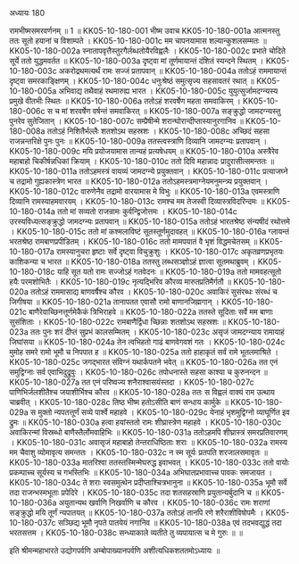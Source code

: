 अध्यायः 180

रामभीष्मसमरवर्णनम् ॥ 1 ॥
KK05-10-180-001	भीष्म उवाच 
KK05-10-180-001a	आत्मनस्तु ततः सूतो हयानां च विशाम्पते ।
KK05-10-180-001c	मम चापनयामास शल्यान्कुशलसम्मतः ॥
KK05-10-180-002a	स्नातापवृत्तैस्तुरगैर्लब्धतोयैरविह्वलैः ।
KK05-10-180-002c	प्रभाते चोदिते सूर्ये ततो युद्धमवर्तत ॥
KK05-10-180-003a	दृष्ट्वा मां तूर्णमायान्तं दंशितं स्यन्दने स्थितम् ।
KK05-10-180-003c	अकरोद्रथमत्यर्थं रामः सज्जं प्रतापवान् ॥
KK05-10-180-004a	ततोऽहं राममायान्तं दृष्ट्वा समरकाङ्क्षिणम् ।
KK05-10-180-004c	धनुःश्रेष्ठं समुत्सृज्य सहसावतरं रथात् ॥
KK05-10-180-005a	अभिवाद्य तथैवाहं रथमारुह्य भारत ।
KK05-10-180-005c	युयुत्सुर्जामदग्न्यस्य प्रमुखे वीतभीः स्थितः ॥
KK05-10-180-006a	ततोऽहं शरवर्षेण महता समवाकिरम् ।
KK05-10-180-006c	स च मां शरवर्षेण वर्षन्तं समवाकिरत् ॥
KK05-10-180-007a	सङ्क्रुद्धो जामदग्न्यस्तु पुनरेव सुतेजितान् ।
KK05-10-180-007c	सम्प्रैषीन्मे शरान्घोरान्दीप्तास्यानुरगानिव ॥
KK05-10-180-008a	ततोऽहं निशितैर्भल्लैः शतशोऽथ सहस्रशः ।
KK05-10-180-008c	अच्छिदं सहसा राजन्नन्तरिक्षे पुनः पुनः ॥
KK05-10-180-009a	ततस्त्वस्त्राणि दिव्यानि जामदग्न्यः प्रतापवान् ।
KK05-10-180-009c	मयि प्रयोजयामास तान्यहं प्रत्यषेधयम् ॥
KK05-10-180-010a	अस्त्रैरेव महाबाहो चिकीर्षन्नधिकां क्रियाम् ।
KK05-10-180-010c	ततो दिवि महान्नादः प्रादुरासीत्समन्ततः ॥
KK05-10-180-011a	ततोऽहमस्त्रं वायव्यं जामदग्न्ये प्रयुक्तवान् ।
KK05-10-180-011c	प्रत्याजघ्ने च तद्रामो गुह्यकास्त्रेण भारत ॥
KK05-10-180-012a	ततोऽहमस्त्रमाग्नेयमनुमन्त्र्य प्रयुक्तवान् ।
KK05-10-180-012c	वारुणेनैव तद्रामो वारयामास मे विभुः ॥
KK05-10-180-013a	एवमस्त्राणि दिव्यानि रामस्याहमवारयम् ।
KK05-10-180-013c	रामश्च मम तेजस्वी दिव्यास्त्रविदरिन्दमः ॥
KK05-10-180-014a	ततो मां सव्यतो राजन्रामः कुर्वन्द्विजोत्तमः ।
KK05-10-180-014c	उरस्यविध्यत्सङ्क्रुद्धो जामदग्न्यः प्रतापवान् ॥
KK05-10-180-015a	ततोऽहं भारतश्रेष्ठ संन्यषीदं रथोत्तमे ।
KK05-10-180-015c	ततो मां कश्मलाविष्टं सूतस्तूर्णमुदावहत् ॥
KK05-10-180-016a	ग्लायन्तं भरतश्रेष्ठ रामबाणप्रपीडितम् ।
KK05-10-180-016c	ततो मामपयातं वै भृशं विद्धमचेतसम् ॥
KK05-10-180-017a	रामस्यानुचरा हृष्टाः सर्वे दृष्ट्वा विचुक्रुशुः ।
KK05-10-180-017c	अकृतव्रणप्रभृतयः काशिकन्या च भारत ॥
KK05-10-180-018a	ततस्तु लब्धसञ्ज्ञोऽहं ज्ञात्वा सूतमथाब्रुवम् ।
KK05-10-180-018c	याहि सूत यतो रामः सज्जोऽहं गतवेदनः ॥
KK05-10-180-019a	ततो मामवहत्सूतो हयैः परमशोभितैः ।
KK05-10-180-019c	नृत्यद्भिरिव कौरव्य मारुतप्रतिमैर्गतौ ॥
KK05-10-180-020a	ततोऽहं राममासाद्य बाणवर्षैश्च कौरव ।
KK05-10-180-020c	अवाकिरं सुसंरब्धः संरब्धं च जिगीषया ॥
KK05-10-180-021a	तानापतत एवासौ रामो बाणानजिह्मगान् ।
KK05-10-180-021c	बाणैरेवाच्छिनत्तूर्णमेकैकं त्रिभिराहवे ॥
KK05-10-180-022a	ततस्ते सूदिताः सर्वे मम बाणाः सुसंशिताः ।
KK05-10-180-022c	रामबाणैर्द्विधा च्छिन्नाः शतशोऽथ सहस्रशः ॥
KK05-10-180-023a	ततः पुनः शरं दीप्तं सुप्रभं कालसम्मितम् ।
KK05-10-180-023c	असृजं जामदग्न्याय रामायाहं जिघांसया ॥
KK05-10-180-024a	तेन त्वभिहतो गाढं बाणवेगवशं गतः ।
KK05-10-180-024c	मुमोह समरे रामो भूमौ च निपपात ह ॥
KK05-10-180-025a	ततो हाहाकृतं सर्वं रामे भूतलमाश्रिते ।
KK05-10-180-025c	जगद्भारत संविग्नं यथार्कपतने भवेत् ॥
KK05-10-180-026a	तत एनं समुद्विग्नाः सर्व एवाभिदुद्रुवुः ।
KK05-10-180-026c	तपोधनास्ते सहसा काश्या च कुरुनन्दन ॥
KK05-10-180-027a	तत एनं परिष्वज्य शनैराश्वासयंस्तदा ।
KK05-10-180-027c	पाणिभिर्जलशीतैश्च जयाशीर्भिश्च कौरव ॥
KK05-10-180-028a	ततः स विह्वलं वाक्यं राम उत्थाय चाब्रवीत् ।
KK05-10-180-028c	तिष्ठ भीष्म हतोऽसीति बाणं सन्धाय कार्मुके ॥
KK05-10-180-029a	स मुक्तो न्यपतत्तूर्णं सव्ये पार्श्वे महाहवे ।
KK05-10-180-029c	येनाहं भृशमुद्विग्नो व्याघूर्णित इव द्रुमः ॥
KK05-10-180-030a	हत्वा हयांस्ततो रामः शीघ्रास्त्रेण महाहवे ।
KK05-10-180-030c	अवाकिरन्मां विस्रब्धो बाणैस्तैर्लोमवाहिभिः ॥
KK05-10-180-031a	ततोऽहमपि शीघ्रास्त्रं समरप्रतिवारणम् ।
KK05-10-180-031c	अवासृजं महाबाहो तेन्तराधिष्ठिताः शराः ॥
KK05-10-180-032a	रामस्य मम चैवाशु व्योमावृत्य समन्ततः ।
KK05-10-180-032c	न स्म सूर्यः प्रतपति शरजालसमावृतः ॥
KK05-10-180-033a	मातरिश्वा ततस्तस्मिन्मेघरुद्ध इवाभवत् ।
KK05-10-180-033c	ततो वायोः प्रकम्पाच्च सूर्यस्य च गभस्तिभिः ॥
KK05-10-180-034a	अभिघातप्रभावाच्च पावकः समजायत ।
KK05-10-180-034c	ते शराः स्वसमुत्थेन प्रदीप्ताश्चित्रभानुना ॥
KK05-10-180-035a	भूमौ सर्वे तदा राजन्भस्मभूताः प्रपेदिरे ।
KK05-10-180-035c	तदा शतसहस्राणि प्रयुतान्यर्बुदानि च ॥
KK05-10-180-036a	अयुतान्यथ खर्वाणि निखर्वाणि च कौरव ।
KK05-10-180-036c	रामः शराणां सङ्क्रुद्धो मयि तूर्णं न्यपातयत् ॥
KK05-10-180-037a	ततोऽहं तानपि रणे शरैराशीविषोपमैः ।
KK05-10-180-037c	सञ्छिद्य भूमौ नृपते पातयेयं नगानिव ॥
KK05-10-180-038a	एवं तदभवद्युद्धं तदा भरतसत्तम ।
KK05-10-180-038c	सन्ध्याकाले व्यतीते तु व्यपायात्स च मे गुरुः ॥ ॥

इति श्रीमन्महाभारते उद्योगपर्वणि अम्बोपाख्यानपर्वणि अशीत्यधिकशततमोऽध्यायः ॥
